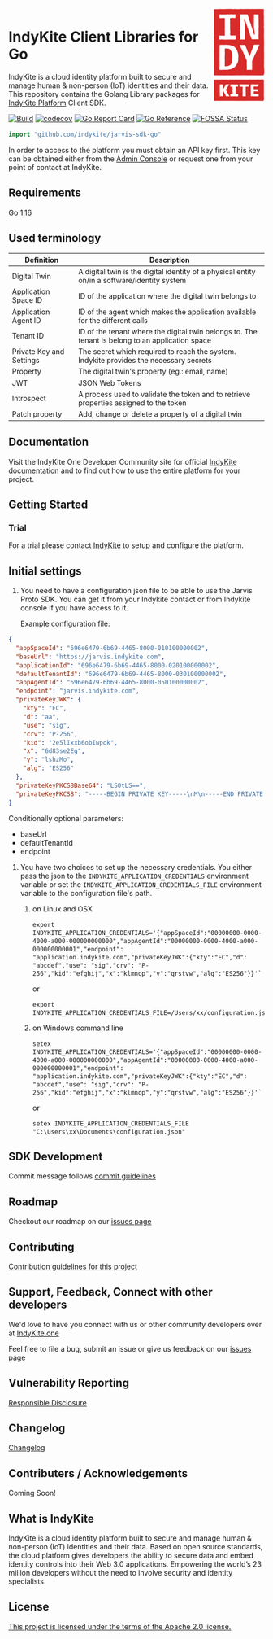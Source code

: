 <div align="left">
<a href="https://indykite.com">
<img src="https://github.com/indykite/.github/blob/master/assets/IndyKITE_Rough_red.png" alt="IndyKite Red Logo" width="100px" height="183px" align="right">
</a>
</div>

# IndyKite Client Libraries for Go

IndyKite is a cloud identity platform built to secure and manage
human & non-person (IoT) identities and their data. This repository contains the
Golang Library packages for [IndyKite Platform](https://indykite.com) Client SDK.

[![Build](https://github.com/indykite/jarvis-sdk-go/actions/workflows/pr-test.yaml/badge.svg)](https://github.com/indykite/jarvis-sdk-go/actions/workflows/pr-test.yaml)
[![codecov](https://codecov.io/gh/indykite/jarvis-sdk-go/branch/master/graph/badge.svg?token=TFCDLXbnsh)](https://codecov.io/gh/indykite/jarvis-sdk-go)
[![Go Report Card](https://goreportcard.com/badge/github.com/indykite/jarvis-sdk-go)](https://goreportcard.com/report/github.com/indykite/jarvis-sdk-go)
[![Go Reference](https://pkg.go.dev/badge/github.com/indykite/jarvis-sdk-go.svg)](https://pkg.go.dev/github.com/indykite/jarvis-sdk-go)
[![FOSSA Status](https://app.fossa.com/api/projects/git%2Bgithub.com%2Findykite%2Fjarvis-sdk-go.svg?type=shield)](https://app.fossa.com/projects/git%2Bgithub.com%2Findykite%2Fjarvis-sdk-go?ref=badge_shield)

```go
import "github.com/indykite/jarvis-sdk-go"
```

In order to access to the platform you must obtain an API key first.
This key can be obtained either from the [Admin Console](https://console.indykite.id)
or request one from your point of contact at IndyKite.

## Requirements

Go 1.16

## Used terminology

| Definition               | Description                                                                                      |
|--------------------------|--------------------------------------------------------------------------------------------------|
| Digital Twin             | A digital twin is the digital identity of a physical entity on/in a software/identity system     |
| Application Space ID     | ID of the application where the digital twin belongs to                                          |
| Application Agent ID     | ID of the agent which makes the application available for the different calls                    |
| Tenant ID                | ID of the tenant where the digital twin belongs to. The tenant is belong to an application space |
| Private Key and Settings | The secret which required to reach the system. Indykite provides the necessary secrets           |
| Property                 | The digital twin's property (eg.: email, name)                                                   |
| JWT                      | JSON Web Tokens                                                                                  |
| Introspect               | A process used to validate the token and to retrieve properties assigned to the token            |
| Patch property           | Add, change or delete a property of a digital twin                                               |

## Documentation

Visit the IndyKite One Developer Community site for official
[IndyKite documentation](https://indykite.one/blog?category=5e3e9297-3451-4b52-91ee-8027dcd1789c)
and to find out how to use the entire platform for your project.

## Getting Started

### Trial

For a trial please contact [IndyKite](https://www.indykite.com/contact-us)
to setup and configure the platform.

## Initial settings

1. You need to have a configuration json file to be able to use the Jarvis Proto SDK. You can get it from your
   Indykite contact or from Indykite console if you have access to it.

   Example configuration file:

```json
{
  "appSpaceId": "696e6479-6b69-4465-8000-010100000002",
  "baseUrl": "https://jarvis.indykite.com",
  "applicationId": "696e6479-6b69-4465-8000-020100000002",
  "defaultTenantId": "696e6479-6b69-4465-8000-030100000002",
  "appAgentId": "696e6479-6b69-4465-8000-050100000002",
  "endpoint": "jarvis.indykite.com",
  "privateKeyJWK": {
    "kty": "EC",
    "d": "aa",
    "use": "sig",
    "crv": "P-256",
    "kid": "2e5lIxxb6obIwpok",
    "x": "6d83se2Eg",
    "y": "lshzMo",
    "alg": "ES256"
  },
  "privateKeyPKCS8Base64": "LS0tLS==",
  "privateKeyPKCS8": "-----BEGIN PRIVATE KEY-----\nM\n-----END PRIVATE KEY-----"
}
```

Conditionally optional parameters:

- baseUrl
- defaultTenantId
- endpoint

1. You have two choices to set up the necessary credentials. You either pass the json to the `INDYKITE_APPLICATION_CREDENTIALS`
   environment variable or set the `INDYKITE_APPLICATION_CREDENTIALS_FILE` environment variable to the configuration file's path.

   1. on Linux and OSX

      ```shell
      export INDYKITE_APPLICATION_CREDENTIALS='{"appSpaceId":"00000000-0000-4000-a000-000000000000","appAgentId":"00000000-0000-4000-a000-000000000001","endpoint": "application.indykite.com","privateKeyJWK":{"kty":"EC","d": "abcdef","use": "sig","crv": "P-256","kid":"efghij","x":"klmnop","y":"qrstvw","alg":"ES256"}}'`
      ```

      or

      ```shell
      export INDYKITE_APPLICATION_CREDENTIALS_FILE=/Users/xx/configuration.json
      ```

   1. on Windows command line

      ```shell
      setex INDYKITE_APPLICATION_CREDENTIALS='{"appSpaceId":"00000000-0000-4000-a000-000000000000","appAgentId":"00000000-0000-4000-a000-000000000001","endpoint": "application.indykite.com","privateKeyJWK":{"kty":"EC","d": "abcdef","use": "sig","crv": "P-256","kid":"efghij","x":"klmnop","y":"qrstvw","alg":"ES256"}}'`
      ```

      or

      ```shell
      setex INDYKITE_APPLICATION_CREDENTIALS_FILE "C:\Users\xx\Documents\configuration.json"
      ```

## SDK Development

Commit message follows
[commit guidelines](./doc/guides/commit-message.md#commit-message-guidelines)

## Roadmap

Checkout our roadmap on our
[issues page](https://github.com/indykite/jarvis-sdk-go/issues)

## Contributing

[Contribution guidelines for this project](contributing.md)

## Support, Feedback, Connect with other developers

We'd love to have you connect with us or other community developers over at
[IndyKite.one](https://indykite.one)

Feel free to file a bug, submit an issue or give us feedback on our
[issues page](https://github.com/indykite/jarvis-sdk-go/issues)

## Vulnerability Reporting

[Responsible Disclosure](responsible_disclosure.md)

## Changelog

[Changelog](CHANGELOG.md)

## Contributers / Acknowledgements

Coming Soon!

## What is IndyKite

IndyKite is a cloud identity platform built to secure and manage human & non-person (IoT) identities and their data. Based on open source standards, the cloud platform gives developers the ability to secure data and embed identity controls into their Web 3.0 applications. Empowering the world’s 23 million developers without the need to involve security and identity specialists.

## License

[This project is licensed under the terms of the Apache 2.0 license.](LICENSE)
